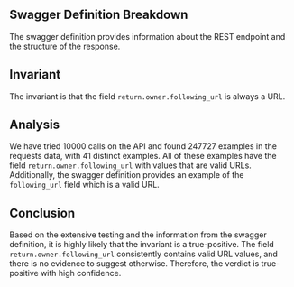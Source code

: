 ## Swagger Definition Breakdown
The swagger definition provides information about the REST endpoint and the structure of the response.

## Invariant
The invariant is that the field `return.owner.following_url` is always a URL.

## Analysis
We have tried 10000 calls on the API and found 247727 examples in the requests data, with 41 distinct examples. All of these examples have the field `return.owner.following_url` with values that are valid URLs. Additionally, the swagger definition provides an example of the `following_url` field which is a valid URL.

## Conclusion
Based on the extensive testing and the information from the swagger definition, it is highly likely that the invariant is a true-positive. The field `return.owner.following_url` consistently contains valid URL values, and there is no evidence to suggest otherwise. Therefore, the verdict is true-positive with high confidence.
